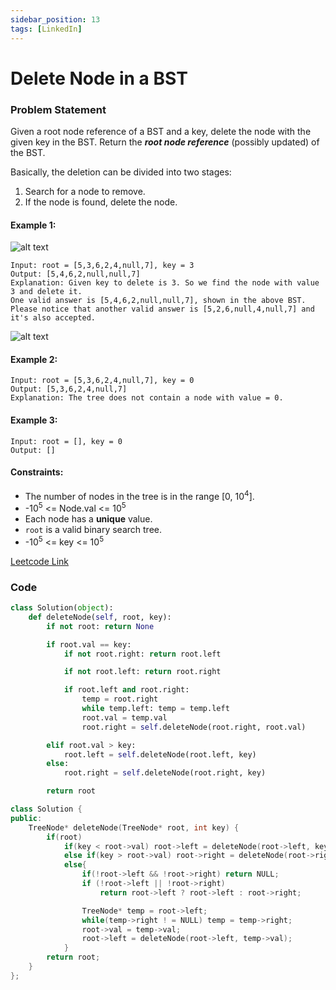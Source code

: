 ```yaml
---
sidebar_position: 13
tags: [LinkedIn]
---
```


# Delete Node in a BST

### Problem Statement

Given a root node reference of a BST and a key, delete the node with the given key in the BST. Return the **_root node reference_** (possibly updated) of the BST.

Basically, the deletion can be divided into two stages:

1. Search for a node to remove.
2. If the node is found, delete the node.

#### Example 1:

![alt text](https://assets.leetcode.com/uploads/2020/09/04/del_node_1.jpg)

```
Input: root = [5,3,6,2,4,null,7], key = 3
Output: [5,4,6,2,null,null,7]
Explanation: Given key to delete is 3. So we find the node with value 3 and delete it.
One valid answer is [5,4,6,2,null,null,7], shown in the above BST.
Please notice that another valid answer is [5,2,6,null,4,null,7] and it's also accepted.
```

![alt text](https://assets.leetcode.com/uploads/2020/09/04/del_node_supp.jpg)

#### Example 2:

```
Input: root = [5,3,6,2,4,null,7], key = 0
Output: [5,3,6,2,4,null,7]
Explanation: The tree does not contain a node with value = 0.
```

#### Example 3:

```
Input: root = [], key = 0
Output: []
```

#### Constraints:

- The number of nodes in the tree is in the range [0, 10<sup>4</sup>].
- -10<sup>5</sup> <= Node.val <= 10<sup>5</sup>
- Each node has a **unique** value.
- `root` is a valid binary search tree.
- -10<sup>5</sup> <= key <= 10<sup>5</sup>

[Leetcode Link](https://leetcode.com/problems/delete-node-in-a-bst/)

### Code

```python title="Python Code"
class Solution(object):
    def deleteNode(self, root, key):
        if not root: return None

        if root.val == key:
            if not root.right: return root.left

            if not root.left: return root.right

            if root.left and root.right:
                temp = root.right
                while temp.left: temp = temp.left
                root.val = temp.val
                root.right = self.deleteNode(root.right, root.val)

        elif root.val > key:
            root.left = self.deleteNode(root.left, key)
        else:
            root.right = self.deleteNode(root.right, key)

        return root

```

```cpp title="C++ Code"
class Solution {
public:
    TreeNode* deleteNode(TreeNode* root, int key) {
        if(root)
            if(key < root->val) root->left = deleteNode(root->left, key);
            else if(key > root->val) root->right = deleteNode(root->right, key);
            else{
                if(!root->left && !root->right) return NULL;
                if (!root->left || !root->right)
                    return root->left ? root->left : root->right;

                TreeNode* temp = root->left;
                while(temp->right ! = NULL) temp = temp->right;
                root->val = temp->val;
                root->left = deleteNode(root->left, temp->val);
            }
        return root;
    }
};
```
